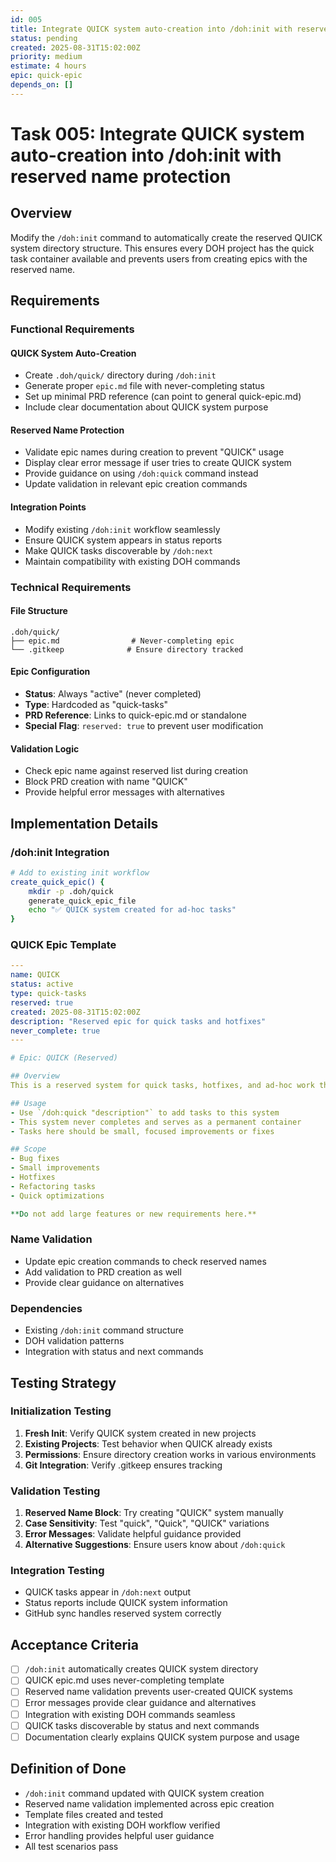 ```yaml
---
id: 005
title: Integrate QUICK system auto-creation into /doh:init with reserved name protection
status: pending
created: 2025-08-31T15:02:00Z
priority: medium
estimate: 4 hours
epic: quick-epic
depends_on: []
---
```


# Task 005: Integrate QUICK system auto-creation into /doh:init with reserved name protection

## Overview

Modify the `/doh:init` command to automatically create the reserved QUICK system directory structure. This ensures every DOH project has the quick task container available and prevents users from creating epics with the reserved name.

## Requirements

### Functional Requirements

#### QUICK System Auto-Creation
- Create `.doh/quick/` directory during `/doh:init`
- Generate proper `epic.md` file with never-completing status
- Set up minimal PRD reference (can point to general quick-epic.md)
- Include clear documentation about QUICK system purpose

#### Reserved Name Protection
- Validate epic names during creation to prevent "QUICK" usage
- Display clear error message if user tries to create QUICK system
- Provide guidance on using `/doh:quick` command instead
- Update validation in relevant epic creation commands

#### Integration Points
- Modify existing `/doh:init` workflow seamlessly
- Ensure QUICK system appears in status reports
- Make QUICK tasks discoverable by `/doh:next`
- Maintain compatibility with existing DOH commands

### Technical Requirements

#### File Structure
```
.doh/quick/
├── epic.md                # Never-completing epic
└── .gitkeep              # Ensure directory tracked
```

#### Epic Configuration
- **Status**: Always "active" (never completed)
- **Type**: Hardcoded as "quick-tasks"  
- **PRD Reference**: Links to quick-epic.md or standalone
- **Special Flag**: `reserved: true` to prevent user modification

#### Validation Logic
- Check epic name against reserved list during creation
- Block PRD creation with name "QUICK"
- Provide helpful error messages with alternatives

## Implementation Details

### /doh:init Integration
```bash
# Add to existing init workflow
create_quick_epic() {
    mkdir -p .doh/quick
    generate_quick_epic_file
    echo "✅ QUICK system created for ad-hoc tasks"
}
```

### QUICK Epic Template
```yaml
---
name: QUICK
status: active
type: quick-tasks
reserved: true
created: 2025-08-31T15:02:00Z
description: "Reserved epic for quick tasks and hotfixes"
never_complete: true
---

# Epic: QUICK (Reserved)

## Overview
This is a reserved system for quick tasks, hotfixes, and ad-hoc work that doesn't fit existing epics.

## Usage
- Use `/doh:quick "description"` to add tasks to this system
- This system never completes and serves as a permanent container
- Tasks here should be small, focused improvements or fixes

## Scope
- Bug fixes
- Small improvements  
- Hotfixes
- Refactoring tasks
- Quick optimizations

**Do not add large features or new requirements here.**
```

### Name Validation
- Update epic creation commands to check reserved names
- Add validation to PRD creation as well
- Provide clear guidance on alternatives

### Dependencies
- Existing `/doh:init` command structure
- DOH validation patterns
- Integration with status and next commands

## Testing Strategy

### Initialization Testing
1. **Fresh Init**: Verify QUICK system created in new projects
2. **Existing Projects**: Test behavior when QUICK already exists
3. **Permissions**: Ensure directory creation works in various environments
4. **Git Integration**: Verify .gitkeep ensures tracking

### Validation Testing
1. **Reserved Name Block**: Try creating "QUICK" system manually
2. **Case Sensitivity**: Test "quick", "Quick", "QUICK" variations
3. **Error Messages**: Validate helpful guidance provided
4. **Alternative Suggestions**: Ensure users know about `/doh:quick`

### Integration Testing
- QUICK tasks appear in `/doh:next` output
- Status reports include QUICK system information
- GitHub sync handles reserved system correctly

## Acceptance Criteria

- [ ] `/doh:init` automatically creates QUICK system directory
- [ ] QUICK epic.md uses never-completing template
- [ ] Reserved name validation prevents user-created QUICK systems
- [ ] Error messages provide clear guidance and alternatives
- [ ] Integration with existing DOH commands seamless
- [ ] QUICK tasks discoverable by status and next commands
- [ ] Documentation clearly explains QUICK system purpose and usage

## Definition of Done

- `/doh:init` command updated with QUICK system creation
- Reserved name validation implemented across epic creation
- Template files created and tested
- Integration with existing DOH workflow verified
- Error handling provides helpful user guidance
- All test scenarios pass